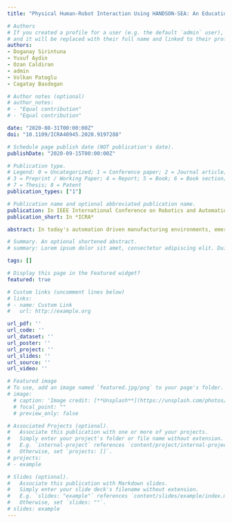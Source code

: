 ```yaml
---
title: "Physical Human-Robot Interaction Using HANDSON-SEA: An Educational Robotic Platform with Series Elastic Actuation"

# Authors
# If you created a profile for a user (e.g. the default `admin` user), write the username (folder name) here 
# and it will be replaced with their full name and linked to their profile.
authors:
- Doganay Sirintuna
- Yusuf Aydin
- Ozan Caldiran
- admin
- Volkan Patoglu
- Cagatay Basdogan

# Author notes (optional)
# author_notes:
# - "Equal contribution"
# - "Equal contribution"

date: "2020-08-31T00:00:00Z"
doi: "10.1109/ICRA40945.2020.9197288"

# Schedule page publish date (NOT publication's date).
publishDate: "2020-09-15T00:00:00Z"

# Publication type.
# Legend: 0 = Uncategorized; 1 = Conference paper; 2 = Journal article;
# 3 = Preprint / Working Paper; 4 = Report; 5 = Book; 6 = Book section;
# 7 = Thesis; 8 = Patent
publication_types: ["1"]

# Publication name and optional abbreviated publication name.
publication: In IEEE International Conference on Robotics and Automation 
publication_short: In *ICRA*

abstract: In today's automation driven manufacturing environments, emerging technologies like cobots (collaborative robots) and augmented reality interfaces can help integrating humans into the production workflow to benefit from their adaptability and cognitive skills. In such settings, humans are expected to work with robots side by side and physically interact with them. However, the trade-off between stability and transparency is a core challenge in the presence of physical human robot interaction (pHRI). While stability is of utmost importance for safety, transparency is required for fully exploiting the precision and ability of robots in handling labor intensive tasks. In this work, we propose a new variable admittance controller based on fractional order control to handle this trade-off more effectively. We compared the performance of fractional order variable admittance controller with a classical admittance controller with fixed parameters as a baseline and an integer order variable admittance controller during a realistic drilling task. Our comparisons indicate that the proposed controller led to a more transparent interaction compared to the other controllers without sacrificing the stability. We also demonstrate a use case for an augmented reality (AR) headset which can augment human sensory capabilities for reaching a certain drilling depth otherwise not possible without changing the role of the robot as the decision maker.

# Summary. An optional shortened abstract.
# summary: Lorem ipsum dolor sit amet, consectetur adipiscing elit. Duis posuere tellus ac convallis placerat. Proin tincidunt magna sed ex sollicitudin condimentum.

tags: []

# Display this page in the Featured widget?
featured: true

# Custom links (uncomment lines below)
# links:
# - name: Custom Link
#   url: http://example.org

url_pdf: ''
url_code: ''
url_dataset: ''
url_poster: ''
url_project: ''
url_slides: ''
url_source: ''
url_video: ''

# Featured image
# To use, add an image named `featured.jpg/png` to your page's folder. 
# image:
  # caption: 'Image credit: [**Unsplash**](https://unsplash.com/photos/pLCdAaMFLTE)'
  # focal_point: ""
  # preview_only: false

# Associated Projects (optional).
#   Associate this publication with one or more of your projects.
#   Simply enter your project's folder or file name without extension.
#   E.g. `internal-project` references `content/project/internal-project/index.md`.
#   Otherwise, set `projects: []`.
# projects:
# - example

# Slides (optional).
#   Associate this publication with Markdown slides.
#   Simply enter your slide deck's filename without extension.
#   E.g. `slides: "example"` references `content/slides/example/index.md`.
#   Otherwise, set `slides: ""`.
# slides: example
---
```

